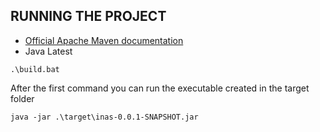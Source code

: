 ## RUNNING THE PROJECT

* [Official Apache Maven documentation](https://maven.apache.org/guides/index.html)
* Java Latest

```
.\build.bat
```
After the first command you can run the executable created in the target folder
```
java -jar .\target\inas-0.0.1-SNAPSHOT.jar
```
